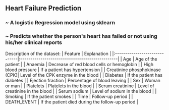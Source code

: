 ## Heart Failure Prediction
### ~ A logistic Regression model using sklearn 
### ~ Predicts whether the person's heart has failed or not using his/her clinical reports
Description of the dataset:
| Feature                       |  Explanation                                    |
|:------------------------------|:------------------------------------------------|
| Age                           | Age of the patient                              | 
| Anaemia                       | Decrease of red blood cells or hemoglobin       | 
| High blood pressure           | If a patient has hypertension                   | 
| Creatinine phosphokinase (CPK)| Level of the CPK enzyme in the blood            | 
| Diabetes                      | If the patient has diabetes                     | 
| Ejection fraction             | Percentage of blood leaving                     | 
| Sex                           | Woman or man                                    | 
| Platelets                     | Platelets in the blood                          | 
| Serum creatinine              | Level of creatinine in the blood                | 
| Serum sodium                  | Level of sodium in the blood                    | 
| Smoking                       | If the patient smokes                           | 
| Time                          | Follow-up period                                | 
| DEATH_EVENT                   | If the patient died during the follow-up period | 
